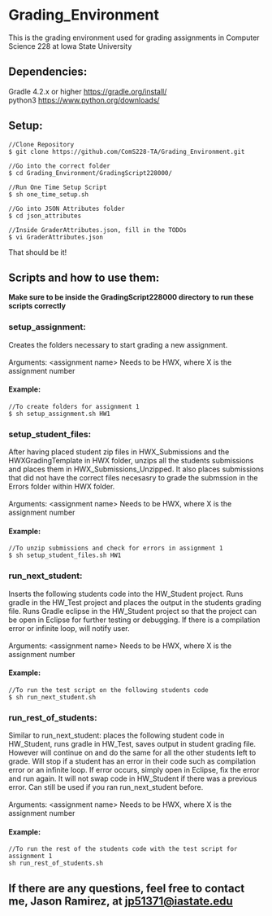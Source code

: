# Grading_Environment

This is the grading environment used for grading assignments in Computer Science 228 at Iowa State University

#### <h2>Dependencies:</h2>

Gradle 4.2.x or higher   https://gradle.org/install/
<br>
python3                  https://www.python.org/downloads/

#### <h2>Setup:</h2>
    //Clone Repository
    $ git clone https://github.com/ComS228-TA/Grading_Environment.git
    
    //Go into the correct folder
    $ cd Grading_Environment/GradingScript228000/

    //Run One Time Setup Script
    $ sh one_time_setup.sh

    //Go into JSON Attributes folder
    $ cd json_attributes

    //Inside GraderAttributes.json, fill in the TODOs
    $ vi GraderAttributes.json

That should be it!

#### <h2>Scripts and how to use them:</h2>
**Make sure to be inside the GradingScript228000 directory to run these scripts correctly**
#### <h3>setup_assignment:</h3>
Creates the folders necessary to start grading a new assignment. 
<br>
<br>
Arguments: &lt;assignment name&gt; Needs to be HWX, where X is the assignment number
#### Example:
    //To create folders for assignment 1
    $ sh setup_assignment.sh HW1
#### <h3>setup_student_files:</h3>
After having placed student zip files in HWX_Submissions and the HWXGradingTemplate in HWX folder, unzips all the students submissions and places them in HWX_Submissions_Unzipped. It also places submissions that did not have the correct files necesasry to grade the submssion in the Errors folder within HWX folder.
<br>
<br>
Arguments: &lt;assignment name&gt; Needs to be HWX, where X is the assignment number
#### Example:
    //To unzip submissions and check for errors in assignment 1
    $ sh setup_student_files.sh HW1
#### <h3>run_next_student:</h3>
Inserts the following students code into the HW_Student project. Runs gradle in the HW_Test project and places the output in the students grading file.
Runs Gradle eclipse in the HW_Student project so that the project can be open in Eclipse for further testing or debugging. If there is a compilation error or infinite loop, will notify user.
<br>
<br>
Arguments: &lt;assignment name&gt; Needs to be HWX, where X is the assignment number
#### Example:
    //To run the test script on the following students code
    $ sh run_next_student.sh
#### <h3>run_rest_of_students:</h3>
Similar to run_next_student: places the following student code in HW_Student, runs gradle in HW_Test, saves output in student grading file. However will continue on and do the same for all the other students left to grade. Will stop if a student has an error in their code such as compilation error or an infinite loop. If error occurs, simply open in Eclipse, fix the error and run again. It will not swap code in HW_Student if there was a previous error. Can still be used if you ran  run_next_student before.
<br>
<br>
Arguments: &lt;assignment name&gt; Needs to be HWX, where X is the assignment number
#### Example:
    //To run the rest of the students code with the test script for assignment 1
    sh run_rest_of_students.sh
#### <h2>If there are any questions, feel free to contact me, Jason Ramirez, at <a href="mailto:jp51371@iastate.edu">jp51371@iastate.edu</a></h2> 
